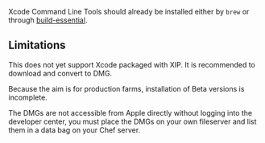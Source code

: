 
Xcode Command Line Tools should already be installed either by `brew` or through [build-essential](https://supermarket.chef.io/cookbooks/build-essential).

## Limitations

This does not yet support Xcode packaged with XIP. It is recommended to download and convert to DMG.

Because the aim is for production farms, installation of Beta versions is incomplete.

The DMGs are not accessible from Apple directly without logging into the developer center,
you must place the DMGs on your own fileserver and list them in a data bag on your Chef server.
